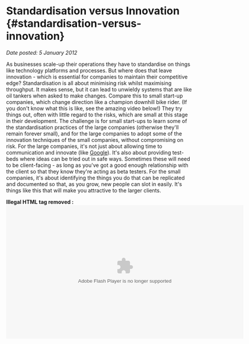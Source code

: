 # Standardisation versus Innovation {#standardisation-versus-innovation}

_Date posted: 5 January 2012_

As businesses scale-up their operations they have to standardise on things like technology platforms and processes. But where does that leave innovation - which is essential for companies to maintain their competitive edge? Standardisation is all about minimising risk whilst maximising throughput. It makes sense, but it can lead to unwieldy systems that are like oil tankers when asked to make changes. Compare this to small start-up companies, which change direction like a champion downhill bike rider. (If you don't know what this is like, see the amazing video below!) They try things out, often with little regard to the risks, which are small at this stage in their development. The challenge is for small start-ups to learn some of the standardisation practices of the large companies (otherwise they'll remain forever small), and for the large companies to adopt some of the innovation techniques of the small companies, without compromising on risk. For the large companies, it's not just about allowing time to communication and innovate (like [Google](http://www.google.com/intl/en/about/corporate/company/culture.html)). It's also about providing test-beds where ideas can be tried out in safe ways. Sometimes these will need to be client-facing - as long as you've got a good enough relationship with the client so that they know they're acting as beta testers. For the small companies, it's about identifying the things you do that can be replicated and documented so that, as you grow, new people can slot in easily. It's things like this that will make you attractive to the larger clients.

**Illegal HTML tag removed :** <param name="movie" value="http://player.freecaster.com/FCPlayer.swf?id=dj0xMDE3NjE4JmM9MTAwMDAwNg"><param name="allowfullscreen" value="true"><param name="allowscriptaccess" value="always"><param name="wmode" value="transparent"><embed src="http://player.freecaster.com/FCPlayer.swf?id=dj0xMDE3NjE4JmM9MTAwMDAwNg" width="640" height="360" type="application/x-shockwave-flash" allowfullscreen="true" allowscriptaccess="always" wmode="transparent">